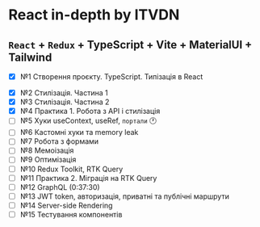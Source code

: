 # React in-depth by ITVDN

## `React` + `Redux` + TypeScript + Vite + MaterialUI + Tailwind

+ [x] №1 Створення проєкту. TypeScript. Типізація в React
- [x] №2 Стилізація. Частина 1
- [x] №3 Стилізація. Частина 2
- [x] №4 Практика 1. Робота з API і стилізація
- [ ] №5 Хуки useContext, useRef, `портали` 🕐
- [ ] №6 Кастомні хуки та memory leak
- [ ] №7 Робота з формами
- [ ] №8 Мемоізація
- [ ] №9 Оптимізація
- [ ] №10 Redux Toolkit, RTK Query
- [ ] №11 Практика 2. Міграція на RTK Query
- [ ] №12 GraphQL (0:37:30)
- [ ] №13 JWT token, авторизація, приватні та публічні маршрути
- [ ] №14 Server-side Rendering
- [ ] №15 Тестування компонентів
